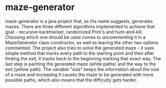 # maze-generator

maze-generator is a java project that, as the name suggests, generates mazes. There are three different algorithms implemented to achieve that goal - recursive backtracker, randomized Prim's and hunt-and-kill. Choosing which one should be used comes to uncommenting it in a MazeGenerator class constructor, as well as leaving the other two options commented. The project also tries to solve the generated maze - it uses simple method that marks every path to the starting point and then after finding the exit, it tracks back to the beginning marking that exact way. The last step is painting the generated maze (white paths) and the way to the exit (yellow path). The variable "size" keeps the information about the size of a maze and increasing it causes the maze to be generated with more possible paths, which also means that the difficulty gets harder.
